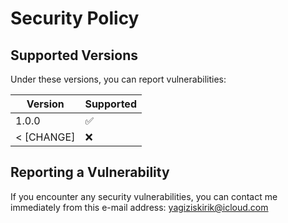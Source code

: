 # Security Policy

## Supported Versions

Under these versions, you can report vulnerabilities:

| Version           | Supported          |
| ----------------- | ------------------ |
| 1.0.0    | :white_check_mark: |
| < [CHANGE]        | :x:                |

## Reporting a Vulnerability

If you encounter any security vulnerabilities, you can contact me immediately from this e-mail address: yagiziskirik@icloud.com